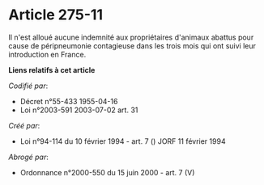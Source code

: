 # Article 275-11

Il n'est alloué aucune indemnité aux propriétaires d'animaux abattus pour cause de péripneumonie contagieuse dans les trois
mois qui ont suivi leur introduction en France.

**Liens relatifs à cet article**

_Codifié par_:

  - Décret n°55-433 1955-04-16
  - Loi n°2003-591 2003-07-02 art. 31

_Créé par_:

  - Loi n°94-114 du 10 février 1994 - art. 7 () JORF 11 février 1994

_Abrogé par_:

  - Ordonnance n°2000-550 du 15 juin 2000 - art. 7 (V)

